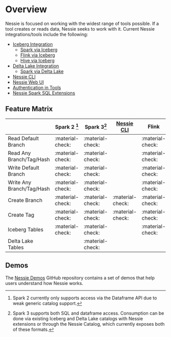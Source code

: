# Overview

Nessie is focused on working with the widest range of tools possible. If a tool creates
or reads data, Nessie seeks to work with it. Current Nessie integrations/tools include
the following:

- [Iceberg Integration](iceberg/index.md)
  - [Spark via Iceberg](iceberg/spark.md)
  - [Flink via Iceberg](iceberg/flink.md)
  - [Hive via Iceberg](iceberg/hive.md)
- [Delta Lake Integration](deltalake/index.md)
  - [Spark via Delta Lake](deltalake/spark.md)
- [Nessie CLI](cli.md)
- [Nessie Web UI](ui.md)
- [Authentication in Tools](auth_config.md)
- [Nessie Spark SQL Extensions](sql.md)

## Feature Matrix

|                           |   Spark 2 [^1]   |   Spark 3[^2]    | [Nessie CLI](cli.md) |      Flink       |
|---------------------------|------------------|------------------|----------------------|------------------|
| Read Default Branch       | :material-check: | :material-check: |                      | :material-check: |
| Read Any Branch/Tag/Hash  | :material-check: | :material-check: |                      | :material-check: |
| Write Default Branch      | :material-check: | :material-check: |                      | :material-check: |
| Write Any Branch/Tag/Hash | :material-check: | :material-check: |                      | :material-check: |
| Create Branch             | :material-check: | :material-check: | :material-check:     | :material-check: |
| Create Tag                | :material-check: | :material-check: | :material-check:     | :material-check: |
| Iceberg Tables            | :material-check: | :material-check: |                      | :material-check: |
| Delta Lake Tables         |                  | :material-check: |                      |                  |

[^1]: Spark 2 currently only supports access via the Dataframe API due to weak generic
catalog support.
[^2]: Spark 3 supports both SQL and dataframe access. Consumption can be done via existing
Iceberg and Delta Lake catalogs with Nessie extensions or through the Nessie Catalog,
which currently exposes both of these formats.

## Demos

The [Nessie Demos](https://github.com/projectnessie/nessie-demos) GitHub repository contains a set of demos that help users understand how Nessie works.
